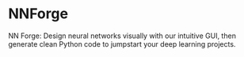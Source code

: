 # NNForge
NN Forge:  Design neural networks visually with our intuitive GUI, then generate clean Python code to jumpstart your deep learning projects.
